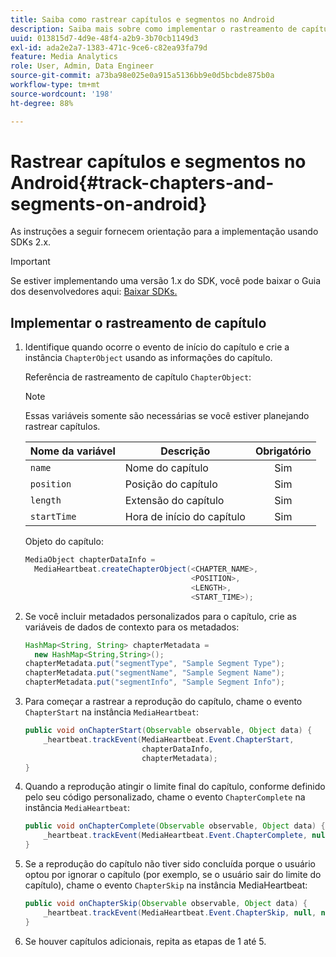```yaml
---
title: Saiba como rastrear capítulos e segmentos no Android
description: Saiba mais sobre como implementar o rastreamento de capítulo e segmento usando o SDK do Media no Android.
uuid: 013815d7-4d9e-48f4-a2b9-3b70cb1149d3
exl-id: ada2e2a7-1383-471c-9ce6-c82ea93fa79d
feature: Media Analytics
role: User, Admin, Data Engineer
source-git-commit: a73ba98e025e0a915a5136bb9e0d5bcbde875b0a
workflow-type: tm+mt
source-wordcount: '198'
ht-degree: 88%

---
```


# Rastrear capítulos e segmentos no Android{#track-chapters-and-segments-on-android}

As instruções a seguir fornecem orientação para a implementação usando SDKs 2.x.

>[!IMPORTANT]
>
>Se estiver implementando uma versão 1.x do SDK, você pode baixar o Guia dos desenvolvedores aqui: [Baixar SDKs.](/help/getting-started/download-sdks.md)

## Implementar o rastreamento de capítulo

1. Identifique quando ocorre o evento de início do capítulo e crie a instância `ChapterObject` usando as informações do capítulo.

   Referência de rastreamento de capítulo `ChapterObject`:

   >[!NOTE]
   >
   >Essas variáveis somente são necessárias se você estiver planejando rastrear capítulos.

   | Nome da variável | Descrição | Obrigatório |
   | --- | --- | :---: |
   | `name` | Nome do capítulo | Sim |
   | `position` | Posição do capítulo | Sim |
   | `length` | Extensão do capítulo | Sim |
   | `startTime` | Hora de início do capítulo | Sim |

   Objeto do capítulo:

   ```java
   MediaObject chapterDataInfo =  
     MediaHeartbeat.createChapterObject(<CHAPTER_NAME>,  
                                        <POSITION>,  
                                        <LENGTH>,  
                                        <START_TIME>);
   ```

1. Se você incluir metadados personalizados para o capítulo, crie as variáveis de dados de contexto para os metadados:

   ```java
   HashMap<String, String> chapterMetadata =  
     new HashMap<String,String>();
   chapterMetadata.put("segmentType", "Sample Segment Type");
   chapterMetadata.put("segmentName", "Sample Segment Name");
   chapterMetadata.put("segmentInfo", "Sample Segment Info");
   ```

1. Para começar a rastrear a reprodução do capítulo, chame o evento `ChapterStart` na instância `MediaHeartbeat`:

   ```java
   public void onChapterStart(Observable observable, Object data) {  
       _heartbeat.trackEvent(MediaHeartbeat.Event.ChapterStart,  
                             chapterDataInfo,  
                             chapterMetadata);
   }
   ```

1. Quando a reprodução atingir o limite final do capítulo, conforme definido pelo seu código personalizado, chame o evento `ChapterComplete` na instância `MediaHeartbeat`:

   ```java
   public void onChapterComplete(Observable observable, Object data) {  
       _heartbeat.trackEvent(MediaHeartbeat.Event.ChapterComplete, null, null);
   }
   ```

1. Se a reprodução do capítulo não tiver sido concluída porque o usuário optou por ignorar o capítulo (por exemplo, se o usuário sair do limite do capítulo), chame o evento `ChapterSkip` na instância MediaHeartbeat:

   ```java
   public void onChapterSkip(Observable observable, Object data) {  
       _heartbeat.trackEvent(MediaHeartbeat.Event.ChapterSkip, null, null);
   }
   ```

1. Se houver capítulos adicionais, repita as etapas de 1 até 5.
